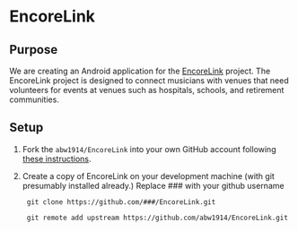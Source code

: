 # EncoreLink

## Purpose
We are creating an Android application for the [EncoreLink](https://github.com/codefordenver/encorelink) project. The EncoreLink project is designed to connect musicians with venues that need volunteers for events at venues such as hospitals, schools, and retirement communities.

## Setup

1. Fork the `abw1914/EncoreLink` into your own GitHub account following [these instructions](https://help.github.com/articles/fork-a-repo/).

1. Create a copy of EncoreLink on your development machine (with git presumably installed already.) Replace ### with your github username

        git clone https://github.com/###/EncoreLink.git

        git remote add upstream https://github.com/abw1914/EncoreLink.git
